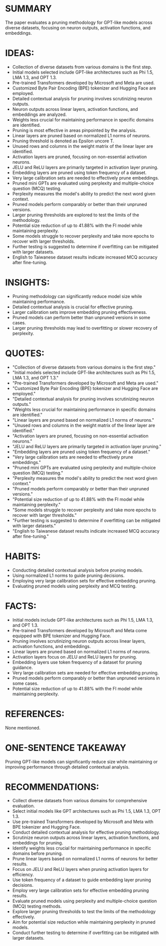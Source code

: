 # SUMMARY
The paper evaluates a pruning methodology for GPT-like models across diverse datasets, focusing on neuron outputs, activation functions, and embeddings.

# IDEAS:
- Collection of diverse datasets from various domains is the first step.
- Initial models selected include GPT-like architectures such as Phi 1.5, LMA 1.3, and OPT 1.3.
- Pre-trained Transformers developed by Microsoft and Meta are used.
- Customized Byte Pair Encoding (BPE) tokenizer and Hugging Face are employed.
- Detailed contextual analysis for pruning involves scrutinizing neuron outputs.
- Neuron outputs across linear layers, activation functions, and embeddings are analyzed.
- Weights less crucial for maintaining performance in specific domains are identified.
- Pruning is most effective in areas pinpointed by the analysis.
- Linear layers are pruned based on normalized L1 norms of neurons.
- Pruning threshold is denoted as Epsilon uncore T.
- Unused rows and columns in the weight matrix of the linear layer are identified.
- Activation layers are pruned, focusing on non-essential activation neurons.
- JELU and ReLU layers are primarily targeted in activation layer pruning.
- Embedding layers are pruned using token frequency of a dataset.
- Very large calibration sets are needed to effectively prune embeddings.
- Pruned mini GPTs are evaluated using perplexity and multiple-choice question (MCQ) testing.
- Perplexity measures the model's ability to predict the next word given context.
- Pruned models perform comparably or better than their unpruned versions.
- Larger pruning thresholds are explored to test the limits of the methodology.
- Potential size reduction of up to 41.88% with the FI model while maintaining perplexity.
- Some models struggle to recover perplexity and take more epochs to recover with larger thresholds.
- Further testing is suggested to determine if overfitting can be mitigated with larger datasets.
- English to Taiwanese dataset results indicate increased MCQ accuracy after fine-tuning.

# INSIGHTS:
- Pruning methodology can significantly reduce model size while maintaining performance.
- Detailed contextual analysis is crucial for effective pruning.
- Larger calibration sets improve embedding pruning effectiveness.
- Pruned models can perform better than unpruned versions in some cases.
- Larger pruning thresholds may lead to overfitting or slower recovery of perplexity.

# QUOTES:
- "Collection of diverse datasets from various domains is the first step."
- "Initial models selected include GPT-like architectures such as Phi 1.5, LMA 1.3, and OPT 1.3."
- "Pre-trained Transformers developed by Microsoft and Meta are used."
- "Customized Byte Pair Encoding (BPE) tokenizer and Hugging Face are employed."
- "Detailed contextual analysis for pruning involves scrutinizing neuron outputs."
- "Weights less crucial for maintaining performance in specific domains are identified."
- "Linear layers are pruned based on normalized L1 norms of neurons."
- "Unused rows and columns in the weight matrix of the linear layer are identified."
- "Activation layers are pruned, focusing on non-essential activation neurons."
- "JELU and ReLU layers are primarily targeted in activation layer pruning."
- "Embedding layers are pruned using token frequency of a dataset."
- "Very large calibration sets are needed to effectively prune embeddings."
- "Pruned mini GPTs are evaluated using perplexity and multiple-choice question (MCQ) testing."
- "Perplexity measures the model's ability to predict the next word given context."
- "Pruned models perform comparably or better than their unpruned versions."
- "Potential size reduction of up to 41.88% with the FI model while maintaining perplexity."
- "Some models struggle to recover perplexity and take more epochs to recover with larger thresholds."
- "Further testing is suggested to determine if overfitting can be mitigated with larger datasets."
- "English to Taiwanese dataset results indicate increased MCQ accuracy after fine-tuning."

# HABITS:
- Conducting detailed contextual analysis before pruning models.
- Using normalized L1 norms to guide pruning decisions.
- Employing very large calibration sets for effective embedding pruning.
- Evaluating pruned models using perplexity and MCQ testing.

# FACTS:
- Initial models include GPT-like architectures such as Phi 1.5, LMA 1.3, and OPT 1.3.
- Pre-trained Transformers developed by Microsoft and Meta come equipped with BPE tokenizer and Hugging Face.
- Pruning involves scrutinizing neuron outputs across linear layers, activation functions, and embeddings.
- Linear layers are pruned based on normalized L1 norms of neurons.
- Activation layers focus on JELU and ReLU layers for pruning.
- Embedding layers use token frequency of a dataset for pruning guidance.
- Very large calibration sets are needed for effective embedding pruning.
- Pruned models perform comparably or better than unpruned versions in some cases.
- Potential size reduction of up to 41.88% with the FI model while maintaining perplexity.

# REFERENCES:
None mentioned.

# ONE-SENTENCE TAKEAWAY
Pruning GPT-like models can significantly reduce size while maintaining or improving performance through detailed contextual analysis.

# RECOMMENDATIONS:
- Collect diverse datasets from various domains for comprehensive evaluation.
- Select initial models like GPT architectures such as Phi 1.5, LMA 1.3, OPT 1.3.
- Use pre-trained Transformers developed by Microsoft and Meta with BPE tokenizer and Hugging Face.
- Conduct detailed contextual analysis for effective pruning methodology.
- Scrutinize neuron outputs across linear layers, activation functions, and embeddings for pruning.
- Identify weights less crucial for maintaining performance in specific domains before pruning.
- Prune linear layers based on normalized L1 norms of neurons for better results.
- Focus on JELU and ReLU layers when pruning activation layers for efficiency.
- Use token frequency of a dataset to guide embedding layer pruning decisions.
- Employ very large calibration sets for effective embedding pruning results.
- Evaluate pruned models using perplexity and multiple-choice question (MCQ) testing methods.
- Explore larger pruning thresholds to test the limits of the methodology effectively.
- Aim for potential size reduction while maintaining perplexity in pruned models.
- Conduct further testing to determine if overfitting can be mitigated with larger datasets.